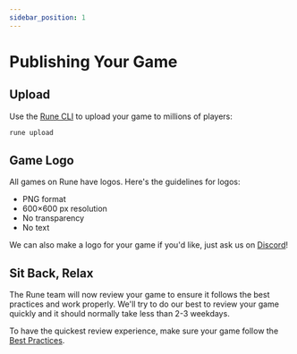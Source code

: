 ```yaml
---
sidebar_position: 1
---
```


# Publishing Your Game

## Upload

Use the [Rune CLI](publishing/cli.md) to upload your game to millions of players:

```bash
rune upload
```

## Game Logo

All games on Rune have logos. Here's the guidelines for logos:

- PNG format
- 600×600 px resolution
- No transparency
- No text

We can also make a logo for your game if you'd like, just ask us on [Discord](https://discord.gg/rune-devs)!

## Sit Back, Relax

The Rune team will now review your game to ensure it follows the best practices and work properly. We'll try to do our best to review your game quickly and it should normally take less than 2-3 weekdays.

To have the quickest review experience, make sure your game follow the [Best Practices](publishing/best-practices.md).